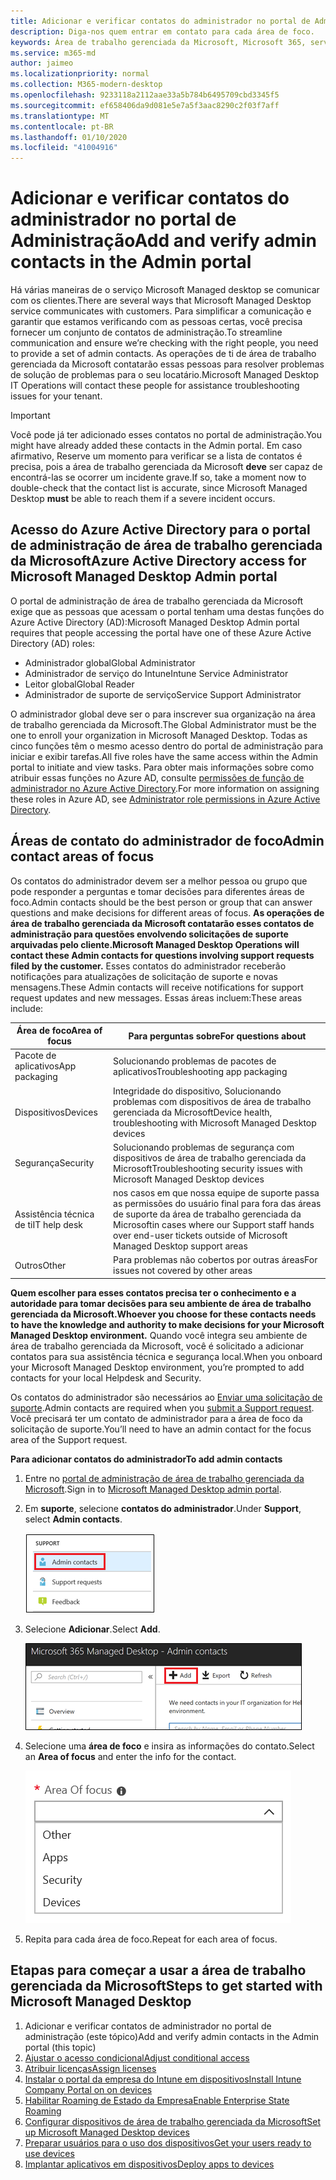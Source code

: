 ```yaml
---
title: Adicionar e verificar contatos do administrador no portal de Administração
description: Diga-nos quem entrar em contato para cada área de foco.
keywords: Área de trabalho gerenciada da Microsoft, Microsoft 365, serviço, documentação
ms.service: m365-md
author: jaimeo
ms.localizationpriority: normal
ms.collection: M365-modern-desktop
ms.openlocfilehash: 9233118a2112aae33a5b784b6495709cbd3345f5
ms.sourcegitcommit: ef658406da9d081e5e7a5f3aac8290c2f03f7aff
ms.translationtype: MT
ms.contentlocale: pt-BR
ms.lasthandoff: 01/10/2020
ms.locfileid: "41004916"
---
```

# <a name="add-and-verify-admin-contacts-in-the-admin-portal"></a><span data-ttu-id="1a5f8-104">Adicionar e verificar contatos do administrador no portal de Administração</span><span class="sxs-lookup"><span data-stu-id="1a5f8-104">Add and verify admin contacts in the Admin portal</span></span>

<span data-ttu-id="1a5f8-105">Há várias maneiras de o serviço Microsoft Managed desktop se comunicar com os clientes.</span><span class="sxs-lookup"><span data-stu-id="1a5f8-105">There are several ways that Microsoft Managed Desktop service communicates with customers.</span></span> <span data-ttu-id="1a5f8-106">Para simplificar a comunicação e garantir que estamos verificando com as pessoas certas, você precisa fornecer um conjunto de contatos de administração.</span><span class="sxs-lookup"><span data-stu-id="1a5f8-106">To streamline communication and ensure we’re checking with the right people, you need to provide a set of admin contacts.</span></span> <span data-ttu-id="1a5f8-107">As operações de ti de área de trabalho gerenciada da Microsoft contatarão essas pessoas para resolver problemas de solução de problemas para o seu locatário.</span><span class="sxs-lookup"><span data-stu-id="1a5f8-107">Microsoft Managed Desktop IT Operations will contact these people for assistance troubleshooting issues for your tenant.</span></span>

> [!IMPORTANT]
> <span data-ttu-id="1a5f8-108">Você pode já ter adicionado esses contatos no portal de administração.</span><span class="sxs-lookup"><span data-stu-id="1a5f8-108">You might have already added these contacts in the Admin portal.</span></span> <span data-ttu-id="1a5f8-109">Em caso afirmativo, Reserve um momento para verificar se a lista de contatos é precisa, pois a área de trabalho gerenciada da Microsoft **deve** ser capaz de encontrá-las se ocorrer um incidente grave.</span><span class="sxs-lookup"><span data-stu-id="1a5f8-109">If so, take a moment now to double-check that the contact list is accurate, since Microsoft Managed Desktop **must** be able to reach them if a severe incident occurs.</span></span>

## <a name="azure-active-directory-access-for-microsoft-managed-desktop-admin-portal"></a><span data-ttu-id="1a5f8-110">Acesso do Azure Active Directory para o portal de administração de área de trabalho gerenciada da Microsoft</span><span class="sxs-lookup"><span data-stu-id="1a5f8-110">Azure Active Directory access for Microsoft Managed Desktop Admin portal</span></span>

<span data-ttu-id="1a5f8-111">O portal de administração de área de trabalho gerenciada da Microsoft exige que as pessoas que acessam o portal tenham uma destas funções do Azure Active Directory (AD):</span><span class="sxs-lookup"><span data-stu-id="1a5f8-111">Microsoft Managed Desktop Admin portal requires that people accessing the portal have one of these Azure Active Directory (AD) roles:</span></span>
- <span data-ttu-id="1a5f8-112">Administrador global</span><span class="sxs-lookup"><span data-stu-id="1a5f8-112">Global Administrator</span></span>
- <span data-ttu-id="1a5f8-113">Administrador de serviço do Intune</span><span class="sxs-lookup"><span data-stu-id="1a5f8-113">Intune Service Administrator</span></span>
- <span data-ttu-id="1a5f8-114">Leitor global</span><span class="sxs-lookup"><span data-stu-id="1a5f8-114">Global Reader</span></span>
- <span data-ttu-id="1a5f8-115">Administrador de suporte de serviço</span><span class="sxs-lookup"><span data-stu-id="1a5f8-115">Service Support Administrator</span></span>

<span data-ttu-id="1a5f8-116">O administrador global deve ser o para inscrever sua organização na área de trabalho gerenciada da Microsoft.</span><span class="sxs-lookup"><span data-stu-id="1a5f8-116">The Global Administrator must be the one to enroll your organization in Microsoft Managed Desktop.</span></span> <span data-ttu-id="1a5f8-117">Todas as cinco funções têm o mesmo acesso dentro do portal de administração para iniciar e exibir tarefas.</span><span class="sxs-lookup"><span data-stu-id="1a5f8-117">All five roles have the same access within the Admin portal to initiate and view tasks.</span></span> <span data-ttu-id="1a5f8-118">Para obter mais informações sobre como atribuir essas funções no Azure AD, consulte [permissões de função de administrador no Azure Active Directory](https://docs.microsoft.com/azure/active-directory/users-groups-roles/directory-assign-admin-roles).</span><span class="sxs-lookup"><span data-stu-id="1a5f8-118">For more information on assigning these roles in Azure AD, see [Administrator role permissions in Azure Active Directory](https://docs.microsoft.com/azure/active-directory/users-groups-roles/directory-assign-admin-roles).</span></span> 

## <a name="admin-contact-areas-of-focus"></a><span data-ttu-id="1a5f8-119">Áreas de contato do administrador de foco</span><span class="sxs-lookup"><span data-stu-id="1a5f8-119">Admin contact areas of focus</span></span>

<span data-ttu-id="1a5f8-120">Os contatos do administrador devem ser a melhor pessoa ou grupo que pode responder a perguntas e tomar decisões para diferentes áreas de foco.</span><span class="sxs-lookup"><span data-stu-id="1a5f8-120">Admin contacts should be the best person or group that can answer questions and make decisions for different areas of focus.</span></span> <span data-ttu-id="1a5f8-121">**As operações de área de trabalho gerenciada da Microsoft contatarão esses contatos de administração para questões envolvendo solicitações de suporte arquivadas pelo cliente.**</span><span class="sxs-lookup"><span data-stu-id="1a5f8-121">**Microsoft Managed Desktop Operations will contact these Admin contacts for questions involving support requests filed by the customer.**</span></span> <span data-ttu-id="1a5f8-122">Esses contatos do administrador receberão notificações para atualizações de solicitação de suporte e novas mensagens.</span><span class="sxs-lookup"><span data-stu-id="1a5f8-122">These Admin contacts will receive notifications for support request updates and new messages.</span></span> <span data-ttu-id="1a5f8-123">Essas áreas incluem:</span><span class="sxs-lookup"><span data-stu-id="1a5f8-123">These areas include:</span></span>

<span data-ttu-id="1a5f8-124">Área de foco</span><span class="sxs-lookup"><span data-stu-id="1a5f8-124">Area of focus</span></span> | <span data-ttu-id="1a5f8-125">Para perguntas sobre</span><span class="sxs-lookup"><span data-stu-id="1a5f8-125">For questions about</span></span>
--- | ---
<span data-ttu-id="1a5f8-126">Pacote de aplicativos</span><span class="sxs-lookup"><span data-stu-id="1a5f8-126">App packaging</span></span> | <span data-ttu-id="1a5f8-127">Solucionando problemas de pacotes de aplicativos</span><span class="sxs-lookup"><span data-stu-id="1a5f8-127">Troubleshooting app packaging</span></span>
<span data-ttu-id="1a5f8-128">Dispositivos</span><span class="sxs-lookup"><span data-stu-id="1a5f8-128">Devices</span></span> | <span data-ttu-id="1a5f8-129">Integridade do dispositivo, Solucionando problemas com dispositivos de área de trabalho gerenciada da Microsoft</span><span class="sxs-lookup"><span data-stu-id="1a5f8-129">Device health, troubleshooting with Microsoft Managed Desktop devices</span></span>
<span data-ttu-id="1a5f8-130">Segurança</span><span class="sxs-lookup"><span data-stu-id="1a5f8-130">Security</span></span> | <span data-ttu-id="1a5f8-131">Solucionando problemas de segurança com dispositivos de área de trabalho gerenciada da Microsoft</span><span class="sxs-lookup"><span data-stu-id="1a5f8-131">Troubleshooting security issues with Microsoft Managed Desktop devices</span></span>
<span data-ttu-id="1a5f8-132">Assistência técnica de ti</span><span class="sxs-lookup"><span data-stu-id="1a5f8-132">IT help desk</span></span> | <span data-ttu-id="1a5f8-133">nos casos em que nossa equipe de suporte passa as permissões do usuário final para fora das áreas de suporte da área de trabalho gerenciada da Microsoft</span><span class="sxs-lookup"><span data-stu-id="1a5f8-133">in cases where our Support staff hands over end-user tickets outside of Microsoft Managed Desktop support areas</span></span> 
<span data-ttu-id="1a5f8-134">Outros</span><span class="sxs-lookup"><span data-stu-id="1a5f8-134">Other</span></span> | <span data-ttu-id="1a5f8-135">Para problemas não cobertos por outras áreas</span><span class="sxs-lookup"><span data-stu-id="1a5f8-135">For issues not covered by other areas</span></span>

<span data-ttu-id="1a5f8-136">**Quem escolher para esses contatos precisa ter o conhecimento e a autoridade para tomar decisões para seu ambiente de área de trabalho gerenciada da Microsoft.**</span><span class="sxs-lookup"><span data-stu-id="1a5f8-136">**Whoever you choose for these contacts needs to have the knowledge and authority to make decisions for your Microsoft Managed Desktop environment.**</span></span> <span data-ttu-id="1a5f8-137">Quando você integra seu ambiente de área de trabalho gerenciada da Microsoft, você é solicitado a adicionar contatos para sua assistência técnica e segurança local.</span><span class="sxs-lookup"><span data-stu-id="1a5f8-137">When you onboard your Microsoft Managed Desktop environment, you’re prompted to add contacts for your local Helpdesk and Security.</span></span> 

<span data-ttu-id="1a5f8-138">Os contatos do administrador são necessários ao [Enviar uma solicitação de suporte](../service-description/support.md).</span><span class="sxs-lookup"><span data-stu-id="1a5f8-138">Admin contacts are required when you [submit a Support request](../service-description/support.md).</span></span> <span data-ttu-id="1a5f8-139">Você precisará ter um contato de administrador para a área de foco da solicitação de suporte.</span><span class="sxs-lookup"><span data-stu-id="1a5f8-139">You’ll need to have an admin contact for the focus area of the Support request.</span></span> 

<span data-ttu-id="1a5f8-140">**Para adicionar contatos do administrador**</span><span class="sxs-lookup"><span data-stu-id="1a5f8-140">**To add admin contacts**</span></span>

1.  <span data-ttu-id="1a5f8-141">Entre no [portal de administração de área de trabalho gerenciada da Microsoft](https://aka.ms/mwaasportal).</span><span class="sxs-lookup"><span data-stu-id="1a5f8-141">Sign in to [Microsoft Managed Desktop admin portal](https://aka.ms/mwaasportal).</span></span> 

2.  <span data-ttu-id="1a5f8-142">Em **suporte**, selecione **contatos do administrador**.</span><span class="sxs-lookup"><span data-stu-id="1a5f8-142">Under **Support**, select **Admin contacts**.</span></span> 

    ![Menu de suporte, contatos do administrador próximo à parte superior selecionada](images/admincontacts.png)

3. <span data-ttu-id="1a5f8-144">Selecione **Adicionar**.</span><span class="sxs-lookup"><span data-stu-id="1a5f8-144">Select **Add**.</span></span>

    ![Portal de administração, botão Adicionar, à esquerda de exportar e atualizar](images/adminadd.png)

4.  <span data-ttu-id="1a5f8-146">Selecione uma **área de foco** e insira as informações do contato.</span><span class="sxs-lookup"><span data-stu-id="1a5f8-146">Select an **Area of focus** and enter the info for the contact.</span></span> 

    ![a lista de áreas de foco, como outros, aplicativos e segurança](images/areaoffocus.png)

5. <span data-ttu-id="1a5f8-148">Repita para cada área de foco.</span><span class="sxs-lookup"><span data-stu-id="1a5f8-148">Repeat for each area of focus.</span></span> 

## <a name="steps-to-get-started-with-microsoft-managed-desktop"></a><span data-ttu-id="1a5f8-149">Etapas para começar a usar a área de trabalho gerenciada da Microsoft</span><span class="sxs-lookup"><span data-stu-id="1a5f8-149">Steps to get started with Microsoft Managed Desktop</span></span>

1. <span data-ttu-id="1a5f8-150">Adicionar e verificar contatos de administrador no portal de administração (este tópico)</span><span class="sxs-lookup"><span data-stu-id="1a5f8-150">Add and verify admin contacts in the Admin portal (this topic)</span></span>
2. [<span data-ttu-id="1a5f8-151">Ajustar o acesso condicional</span><span class="sxs-lookup"><span data-stu-id="1a5f8-151">Adjust conditional access</span></span>](conditional-access.md)
3. [<span data-ttu-id="1a5f8-152">Atribuir licenças</span><span class="sxs-lookup"><span data-stu-id="1a5f8-152">Assign licenses</span></span>](assign-licenses.md)
4. [<span data-ttu-id="1a5f8-153">Instalar o portal da empresa do Intune em dispositivos</span><span class="sxs-lookup"><span data-stu-id="1a5f8-153">Install Intune Company Portal on on devices</span></span>](company-portal.md)
5. [<span data-ttu-id="1a5f8-154">Habilitar Roaming de Estado da Empresa</span><span class="sxs-lookup"><span data-stu-id="1a5f8-154">Enable Enterprise State Roaming</span></span>](enterprise-state-roaming.md)
6. [<span data-ttu-id="1a5f8-155">Configurar dispositivos de área de trabalho gerenciada da Microsoft</span><span class="sxs-lookup"><span data-stu-id="1a5f8-155">Set up Microsoft Managed Desktop devices</span></span>](set-up-devices.md)
7. [<span data-ttu-id="1a5f8-156">Preparar usuários para o uso dos dispositivos</span><span class="sxs-lookup"><span data-stu-id="1a5f8-156">Get your users ready to use devices</span></span>](get-started-devices.md)
8. [<span data-ttu-id="1a5f8-157">Implantar aplicativos em dispositivos</span><span class="sxs-lookup"><span data-stu-id="1a5f8-157">Deploy apps to devices</span></span>](deploy-apps.md)
